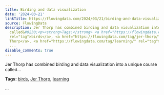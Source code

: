 ```yaml
---
title: Birding and data visualization
date: '2024-03-21'
linkTitle: https://flowingdata.com/2024/03/21/birding-and-data-visualization/
source: FlowingData
description: Jer Thorp has combined birding and data visualization into a unique course
  called&#8230;<p><strong>Tags:</strong> <a href="https://flowingdata.com/tag/birds/"
  rel="tag">birds</a>, <a href="https://flowingdata.com/tag/jer-thorp/" rel="tag">Jer
  Thorp</a>, <a href="https://flowingdata.com/tag/learning/" rel="tag">learning</a></p>
  ...
disable_comments: true
---
```

Jer Thorp has combined birding and data visualization into a unique course called&#8230;<p><strong>Tags:</strong> <a href="https://flowingdata.com/tag/birds/" rel="tag">birds</a>, <a href="https://flowingdata.com/tag/jer-thorp/" rel="tag">Jer Thorp</a>, <a href="https://flowingdata.com/tag/learning/" rel="tag">learning</a></p> ...